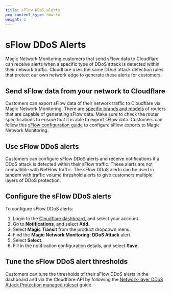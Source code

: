 ```yaml
---
title: sFlow DDoS alerts
pcx_content_type: how-to
weight: 2
---
```


# sFlow DDoS Alerts

Magic Network Monitoring customers that send sFlow data to Cloudflare can receive alerts when a specific type of DDoS attack is detected within their network traffic. Cloudflare uses the same DDoS attack detection rules that protect our own network edge to generate these alerts for customers.

## Send sFlow data from your network to Cloudflare

Customers can export sFlow data of their network traffic to Cloudflare via Magic Network Monitoring. There are [specific brands and models](/magic-network-monitoring/routers/supported-routers/) of routers that are capable of generating sFlow data. Make sure to check the router specifications to ensure that it is able to export sFlow data. Customers can follow this [sFlow configuration guide](/magic-network-monitoring/routers/sflow-config/) to configure sFlow exports to Magic Network Monitoring.

## Use sFlow DDoS alerts

Customers can configure sFlow DDoS alerts and receive notifications if a DDoS attack is detected within their sFlow traffic. These alerts are not compatible with NetFlow traffic. The sFlow DDoS alerts can be used in tandem with traffic volume threshold alerts to give customers multiple layers of DDoS protection.

## Configure the sFlow DDoS alerts

To configure sFlow DDoS alerts:

1. Login to the [Cloudflare dashboard](https://dash.cloudflare.com/login), and select your account.
2. Go to **Notifications**, and select **Add**.
3. Select **Magic Transit** from the product dropdown menu.
4. Find the **Magic Network Monitoring: DDoS Attack** alert.
5. Select **Select**.
6. Fill in the notification configuration details, and select **Save**.

## Tune the sFlow DDoS alert thresholds

Customers can tune the thresholds of their sFlow DDoS alerts in the dashboard and via the Cloudflare API by following the [Network-layer DDoS Attack Protection managed ruleset](/ddos-protection/managed-rulesets/network/) guide.
